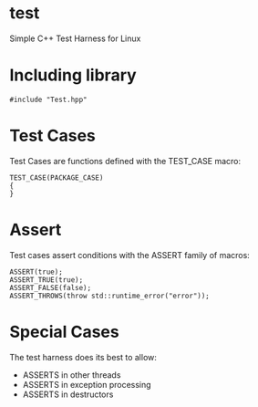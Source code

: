 # test
Simple C++ Test Harness for Linux

# Including library
```
#include "Test.hpp"
```

# Test Cases
Test Cases are functions defined with the TEST_CASE macro:
```
TEST_CASE(PACKAGE_CASE)
{
}
```

# Assert
Test cases assert conditions with the ASSERT family of macros:
```
ASSERT(true);
ASSERT_TRUE(true);
ASSERT_FALSE(false);
ASSERT_THROWS(throw std::runtime_error("error"));
```

# Special Cases
The test harness does its best to allow:
* ASSERTS in other threads
* ASSERTS in exception processing
* ASSERTS in destructors